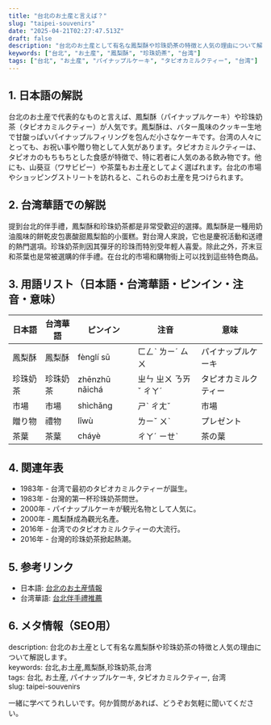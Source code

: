 ```yaml
---
title: "台北のお土産と言えば？"
slug: "taipei-souvenirs"
date: "2025-04-21T02:27:47.513Z"
draft: false
description: "台北のお土産として有名な鳳梨酥や珍珠奶茶の特徴と人気の理由について解説します。"
keywords: ["台北", "お土産", "鳳梨酥", "珍珠奶茶", "台湾"]
tags: ["台北", "お土産", "パイナップルケーキ", "タピオカミルクティー", "台湾"]
---
```


## 1. 日本語の解説  
台北のお土産で代表的なものと言えば、鳳梨酥（パイナップルケーキ）や珍珠奶茶（タピオカミルクティー）が人気です。鳳梨酥は、バター風味のクッキー生地で甘酸っぱいパイナップルフィリングを包んだ小さなケーキです。台湾の人々にとっても、お祝い事や贈り物として人気があります。タピオカミルクティーは、タピオカのもちもちとした食感が特徴で、特に若者に人気のある飲み物です。他にも、山葵豆（ワサビピー）や茶葉もお土産としてよく選ばれます。台北の市場やショッピングストリートを訪れると、これらのお土産を見つけられます。

## 2. 台湾華語での解説  
提到台北的伴手禮，鳳梨酥和珍珠奶茶都是非常受歡迎的選擇。鳳梨酥是一種用奶油風味的餅乾皮包裹酸甜鳳梨餡的小蛋糕。對台灣人來說，它也是慶祝活動和送禮的熱門選項。珍珠奶茶則因其彈牙的珍珠而特別受年輕人喜愛。除此之外，芥末豆和茶葉也是常被選購的伴手禮。在台北的市場和購物街上可以找到這些特色商品。

## 3. 用語リスト（日本語・台湾華語・ピンイン・注音・意味）  

| 日本語       | 台湾華語         | ピンイン      | 注音       | 意味           |
|--------------|-----------------|--------------|-----------|----------------|
| 鳳梨酥       | 鳳梨酥          | fènglí sū    | ㄈㄥˋ ㄌㄧˊ ㄙㄨ | パイナップルケーキ |
| 珍珠奶茶     | 珍珠奶茶        | zhēnzhū nǎichá | ㄓㄣ ㄓㄨ ㄋㄞˇ ㄔㄚˊ | タピオカミルクティー |
| 市場         | 市場              | shìchǎng     | ㄕˋ ㄔㄤˇ  | 市場             |
| 贈り物       | 禮物            | lǐwù         | ㄌㄧˇ ㄨˋ    | プレゼント       |
| 茶葉         | 茶葉            | cháyè        | ㄔㄚˊ ㄧㄝˋ | 茶の葉          |

## 4. 関連年表  

- 1983年 - 台湾で最初のタピオカミルクティーが誕生。
- 1983年 - 台灣的第一杯珍珠奶茶問世。
- 2000年 - パイナップルケーキが観光名物として人気に。
- 2000年 - 鳳梨酥成為觀光名產。
- 2016年 - 台湾でのタピオカミルクティーの大流行。
- 2016年 - 台灣的珍珠奶茶掀起熱潮。

## 5. 参考リンク  

- 日本語: [台北のお土産情報](https://www.taipeinavi.com/market/)
- 台湾華語: [台北伴手禮推薦](https://www.travel.taipei/zh-tw/promotion/products)

## 6. メタ情報（SEO用）  

description: 台北のお土産として有名な鳳梨酥や珍珠奶茶の特徴と人気の理由について解説します。  
keywords: 台北,お土産,鳳梨酥,珍珠奶茶,台湾  
tags: 台北, お土産, パイナップルケーキ, タピオカミルクティー, 台湾  
slug: taipei-souvenirs

一緒に学べてうれしいです。何か質問があれば、どうぞお気軽に聞いてください。